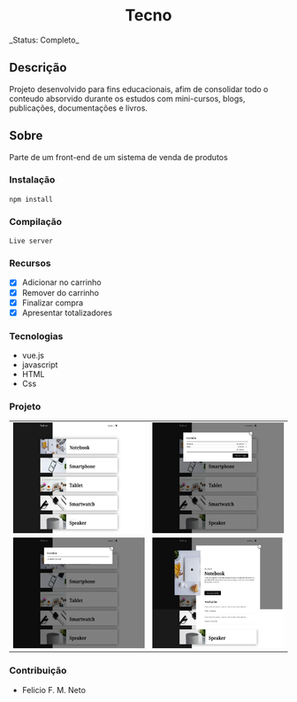 <h1 align="center">Tecno</h1>
_Status: Completo_

## Descrição

Projeto desenvolvido para fins educacionais, afim de consolidar todo o conteudo absorvido durante os estudos com mini-cursos, blogs, publicações, documentações e livros.

## Sobre

Parte de um front-end de um sistema de venda de produtos

### Instalação

```
npm install
```

### Compilação

```
Live server
```

### Recursos

- [x] Adicionar no carrinho
- [x] Remover do carrinho
- [x] Finalizar compra
- [x] Apresentar totalizadores

### Tecnologias

- vue.js
- javascript
- HTML
- Css

### Projeto

<table>
<tr>
<td><img src="./print/print01.png" height="200px" style="display: inline-block, border: 1px solid black"></td>
<td><img src="./print/print02.png" height="200px" style="display: inline-block, border: 1px solid black"></td>  
<tr>
<td><img src="./print/print03.png" height="200px" style="display: inline-block, border: 1px solid black"></td>
<td><img src="./print/print04.png" height="200px" style="display: inline-block, border: 1px solid black"></td>  
<tr>
</table>

### Contribuição

- Felicio F. M. Neto
